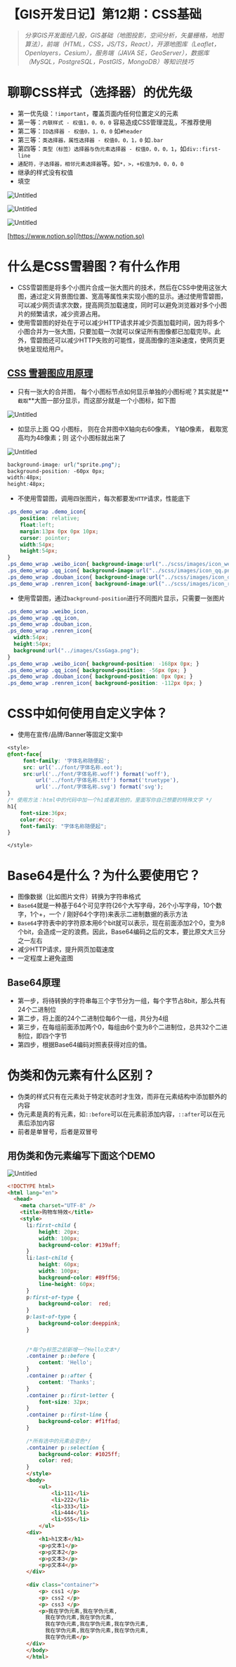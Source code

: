 # 【GIS开发日记】第12期：CSS基础

> *分享GIS开发面经八股，GIS基础（地图投影，空间分析，矢量栅格，地图算法），前端（HTML，CSS，JS/TS，React），开源地图库（Leaflet，Openlayers，Cesium），服务端（JAVA SE，GeoServer），数据库（MySQL，PostgreSQL，PostGIS，MongoDB）等知识技巧*
> 

# 聊聊CSS样式（选择器）的优先级

- 第一优先级：`!important`，覆盖页面内任何位置定义的元素
- 第一等：`内联样式 - 权值1，0，0，0` 容易造成CSS管理混乱，不推荐使用
- 第二等：`ID选择器 - 权值0，1，0，0` 如`#header`
- 第三等：`类选择器，属性选择器 - 权值0，0，1，0` 如`.bar`
- 第四等：`类型（标签）选择器与伪元素选择器 - 权值0，0，0，1`，如`div::first-line`
- `通配符，子选择器，相邻元素选择器`等。如`*，>，+权值为0，0，0，0`
- 继承的样式没有权值
- 填空

![Untitled](%E3%80%90GIS%E5%BC%80%E5%8F%91%E6%97%A5%E8%AE%B0%E3%80%91%E7%AC%AC12%E6%9C%9F%EF%BC%9ACSS%E5%9F%BA%E7%A1%80%205727677abf8444e3a4c175c0bb9a71c5/Untitled.png)

![Untitled](%E3%80%90GIS%E5%BC%80%E5%8F%91%E6%97%A5%E8%AE%B0%E3%80%91%E7%AC%AC12%E6%9C%9F%EF%BC%9ACSS%E5%9F%BA%E7%A1%80%205727677abf8444e3a4c175c0bb9a71c5/Untitled%201.png)

![Untitled](%E3%80%90GIS%E5%BC%80%E5%8F%91%E6%97%A5%E8%AE%B0%E3%80%91%E7%AC%AC12%E6%9C%9F%EF%BC%9ACSS%E5%9F%BA%E7%A1%80%205727677abf8444e3a4c175c0bb9a71c5/Untitled%202.png)

[https://www.notion.so](https://www.notion.so)

# 什么是CSS雪碧图？有什么作用

- CSS雪碧图是将多个小图片合成一张大图片的技术，然后在CSS中使用这张大图，通过定义背景图位置、宽高等属性来实现小图的显示。通过使用雪碧图，可以减少网页请求次数，提高网页加载速度，同时可以避免浏览器对多个小图片的频繁请求，减少资源占用。
- 使用雪碧图的好处在于可以减少HTTP请求并减少页面加载时间，因为将多个小图合并为一张大图，只要加载一次就可以保证所有图像都已加载完毕。此外，雪碧图还可以减少HTTP失败的可能性，提高图像的渲染速度，使网页更快地呈现给用户。

## [CSS 雪碧图应用原理](https://segmentfault.com/a/1190000007686042)

- 只有一张大的合并图， 每个小图标节点如何显示单独的小图标呢？其实就是**`截取`**大图一部分显示，而这部分就是一个小图标，如下图

![Untitled](%E3%80%90GIS%E5%BC%80%E5%8F%91%E6%97%A5%E8%AE%B0%E3%80%91%E7%AC%AC12%E6%9C%9F%EF%BC%9ACSS%E5%9F%BA%E7%A1%80%205727677abf8444e3a4c175c0bb9a71c5/Untitled%203.png)

- 如显示上面 QQ 小图标， 则在合并图中X轴向右60像素， Y轴0像素， 截取宽高均为48像素；则 这个小图标就出来了

![Untitled](%E3%80%90GIS%E5%BC%80%E5%8F%91%E6%97%A5%E8%AE%B0%E3%80%91%E7%AC%AC12%E6%9C%9F%EF%BC%9ACSS%E5%9F%BA%E7%A1%80%205727677abf8444e3a4c175c0bb9a71c5/Untitled%204.png)

```css
background-image: url("sprite.png");
background-position: -60px 0px;
width:48px;
height:48px;
```

- 不使用雪碧图，调用四张图片，每次都要发`HTTP`请求，性能底下

```css
.ps_demo_wrap .demo_icon{
    position: relative;
    float:left;
    margin:13px 0px 0px 10px;
    cursor: pointer;
    width:54px;
    height:54px;
}
.ps_demo_wrap .weibo_icon{ background-image:url("../scss/images/icon_weibo.png"); }
.ps_demo_wrap .qq_icon{ background-image:url("../scss/images/icon_qq.png"); }
.ps_demo_wrap .douban_icon{ background-image:url("../scss/images/icon_douban.png"); }
.ps_demo_wrap .renren_icon{ background-image:url("../scss/images/icon_renren.png"); }
```

- 使用雪碧图，通过`background-position`进行不同图片显示，只需要一张图片

```css
.ps_demo_wrap .weibo_icon,
.ps_demo_wrap .qq_icon,
.ps_demo_wrap .douban_icon,
.ps_demo_wrap .renren_icon{
  width:54px;
  height:54px;
  background:url("../images/CssGaga.png");
}
.ps_demo_wrap .weibo_icon{ background-position: -168px 0px; }
.ps_demo_wrap .qq_icon{ background-position: -56px 0px; }
.ps_demo_wrap .douban_icon{ background-position: 0px 0px; }
.ps_demo_wrap .renren_icon{ background-position: -112px 0px; }
```

# CSS中如何使用自定义字体？

- 使用在宣传/品牌/Banner等固定文案中

```css
<style>
@font-face{
     font-family: '字体名称随便起'; 
     src: url('../font/字体名称.eot');
     src:url('../font/字体名称.woff') format('woff'),
         url('../font/字体名称.ttf') format('truetype'),
         url('../font/字体名称.svg') format('svg');
}
/* 使用方法：html中的代码中加一个h1或者其他的，里面写你自己想要的特殊文字 */
h1{
    font-size:36px; 
    color:#ccc;
    font-family: "字体名称随便起";
}

</style>
```

# **Base64是什么？为什么要使用它？**

- 图像数据（比如图片文件）转换为字符串格式
- `Base64`就是一种基于64个可见字符(26个大写字母，26个小写字母，10个数字，1个+，一个 / 刚好64个字符)来表示二进制数据的表示方法
- `Base64`字符表中的字符原本用6个bit就可以表示，现在前面添加2个0，变为8个bit，会造成一定的浪费。因此，Base64编码之后的文本，要比原文大三分之一左右
- 减少HTTP请求，提升网页加载速度
- 一定程度上避免盗图

## Base64原理

- 第一步，将待转换的字符串每三个字节分为一组，每个字节占8bit，那么共有24个二进制位
- 第二步，将上面的24个二进制位每6个一组，共分为4组
- 第三步，在每组前面添加两个0，每组由6个变为8个二进制位，总共32个二进制位，即四个字节
- 第四步，根据Base64编码对照表获得对应的值。

# 伪类和伪元素有什么区别？

- 伪类的样式只有在元素处于特定状态时才生效，而非在元素结构中添加额外的内容
- 伪元素是真的有元素，如`::before`可以在元素前添加内容，`::after`可以在元素后添加内容
- 前者是单冒号，后者是双冒号

## 用伪类和伪元素编写下面这个DEMO

![Untitled](%E3%80%90GIS%E5%BC%80%E5%8F%91%E6%97%A5%E8%AE%B0%E3%80%91%E7%AC%AC12%E6%9C%9F%EF%BC%9ACSS%E5%9F%BA%E7%A1%80%205727677abf8444e3a4c175c0bb9a71c5/Untitled%205.png)

```html
<!DOCTYPE html>
<html lang="en">
  <head>
    <meta charset="UTF-8" />
    <title>购物车特效</title>
    <style>
      li:first-child {
          height: 20px;
          width: 100px;
          background-color: #139aff;
      }
      li:last-child {
          height: 60px;
          width: 100px;
          background-color: #89ff56;
          line-height: 60px;
      }
      p:first-of-type {
          background-color:  red;
      }
      p:last-of-type {
          background-color:deeppink;
      }
      
      
      /*每个p标签之前新增一个Hello文本*/
      .container p::before {
          content: 'Hello';
      }
      .container p::after {
          content: 'Thanks';
      }
      .container p::first-letter {
          font-size: 32px;
      }
      .container p::first-line {
          background-color: #f1ffad;
      }
      
      /*所有选中的元素会变色*/
      .container p::selection {
          background-color: #1025ff;
          color: red;
      }
      </style>
      <body>
          <ul>
              <li>111</li>
              <li>222</li>
              <li>333</li>
              <li>444</li>
              <li>555</li>
          </ul>
      <div>
          <h1>h1文本</h1>
          <p>p文本1</p>
          <p>p文本2</p>
          <p>p文本3</p>
          <p>p文本4</p>
      </div>
      
      <div class="container">
          <p> css1 </p>
          <p> css2 </p>
          <p> css3 </p>
          <p>我在学伪元素,我在学伪元素,
            我在学伪元素,我在学伪元素,
            我在学伪元素,我在学伪元素,我在学伪元素,
            我在学伪元素,我在学伪元素,我在学伪元素,
            我在学伪元素</p>
      </div>
      </body>
      </html>
```